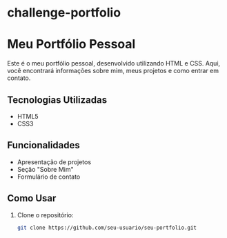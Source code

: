 
# challenge-portfolio
# Meu Portfólio Pessoal

Este é o meu portfólio pessoal, desenvolvido utilizando HTML e CSS. Aqui, você encontrará informações sobre mim, meus projetos e como entrar em contato.

## Tecnologias Utilizadas

- HTML5
- CSS3

## Funcionalidades

- Apresentação de projetos
- Seção "Sobre Mim"
- Formulário de contato

## Como Usar

1. Clone o repositório:
   ```bash
   git clone https://github.com/seu-usuario/seu-portfolio.git
